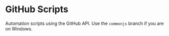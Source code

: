 # GitHub Scripts

Automation scripts using the GitHub API. Use the `commonjs` branch if you are on Windows.
